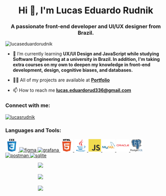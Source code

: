 <h1 align="center">Hi 👋, I'm Lucas Eduardo Rudnik</h1>
<h3 align="center">A passionate front-end developer and UI/UX designer from Brazil.</h3>

<p align="left"> <img src="https://komarev.com/ghpvc/?username=lucaseduardorudnik&label=Profile%20views&color=0e75b6&style=flat" alt="lucaseduardorudnik" /> </p>

- 🌱 I’m currently learning **UX/UI Design and JavaScript while studying Software Engineering at a university in Brazil. In addition, I'm taking extra courses on my own to deepen my knowledge in front-end development, design, cognitive biases, and databases.**

- 👨‍💻 All of my projects are available at **[Portfolio](https://lucaseduardorudnik.vercel.app)**

- 📫 How to reach me **lucas.eduardorud336@gmail.com**

<h3 align="left">Connect with me:</h3>
<p align="left">
<a href="https://linkedin.com/in/lucasrudnik" target="blank"><img align="center" src="https://raw.githubusercontent.com/rahuldkjain/github-profile-readme-generator/master/src/images/icons/Social/linked-in-alt.svg" alt="lucasrudnik" height="30" width="40" /></a>
</p>

<h3 align="left">Languages and Tools:</h3>
<p align="left"> <a href="https://www.w3schools.com/css/" target="_blank" rel="noreferrer"> <img src="https://raw.githubusercontent.com/devicons/devicon/master/icons/css3/css3-original-wordmark.svg" alt="css3" width="40" height="40"/> </a> <a href="https://www.figma.com/" target="_blank" rel="noreferrer"> <img src="https://www.vectorlogo.zone/logos/figma/figma-icon.svg" alt="figma" width="40" height="40"/> </a> <a href="https://grafana.com" target="_blank" rel="noreferrer"> <img src="https://www.vectorlogo.zone/logos/grafana/grafana-icon.svg" alt="grafana" width="40" height="40"/> </a> <a href="https://www.w3.org/html/" target="_blank" rel="noreferrer"> <img src="https://raw.githubusercontent.com/devicons/devicon/master/icons/html5/html5-original-wordmark.svg" alt="html5" width="40" height="40"/> </a> <a href="https://www.java.com" target="_blank" rel="noreferrer"> <img src="https://raw.githubusercontent.com/devicons/devicon/master/icons/java/java-original.svg" alt="java" width="40" height="40"/> </a> <a href="https://developer.mozilla.org/en-US/docs/Web/JavaScript" target="_blank" rel="noreferrer"> <img src="https://raw.githubusercontent.com/devicons/devicon/master/icons/javascript/javascript-original.svg" alt="javascript" width="40" height="40"/> </a> <a href="https://www.mysql.com/" target="_blank" rel="noreferrer"> <img src="https://raw.githubusercontent.com/devicons/devicon/master/icons/mysql/mysql-original-wordmark.svg" alt="mysql" width="40" height="40"/> </a> <a href="https://www.oracle.com/" target="_blank" rel="noreferrer"> <img src="https://raw.githubusercontent.com/devicons/devicon/master/icons/oracle/oracle-original.svg" alt="oracle" width="40" height="40"/> </a> <a href="https://www.postgresql.org" target="_blank" rel="noreferrer"> <img src="https://raw.githubusercontent.com/devicons/devicon/master/icons/postgresql/postgresql-original-wordmark.svg" alt="postgresql" width="40" height="40"/> </a> <a href="https://postman.com" target="_blank" rel="noreferrer"> <img src="https://www.vectorlogo.zone/logos/getpostman/getpostman-icon.svg" alt="postman" width="40" height="40"/> </a> <a href="https://www.sqlite.org/" target="_blank" rel="noreferrer"> <img src="https://www.vectorlogo.zone/logos/sqlite/sqlite-icon.svg" alt="sqlite" width="40" height="40"/> </a> </p>

<div align="center" style="display: flex; justify-content: center; flex-wrap: wrap; gap: 20px;">

  <img src="https://github-readme-stats.vercel.app/api/top-langs?username=lucaseduardorudnik&show_icons=true&locale=en&layout=compact&theme=default" width="300px"/>

  <img src="https://github-readme-stats.vercel.app/api?username=lucaseduardorudnik&show_icons=true&locale=en&theme=default" width="300px"/>

  <img src="https://github-readme-streak-stats.herokuapp.com/?user=lucaseduardorudnik&theme=default" width="300px"/>

</div>
